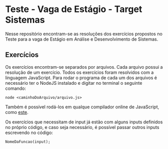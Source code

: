 # Teste - Vaga de Estágio - Target Sistemas

Nesse repositório encontram-se as resoluções dos exercícios propostos no Teste para a vaga de Estágio em Análise e Desenvolvimento de Sistemas.

## Exercícios

Os exercícios encontram-se separados por arquivos. Cada arquivo possui a resolução de um exercício. Todos os exercícios foram resolvidos com a linguagem JavaScript.
Para rodar o programa de cada um dos arquivos é necessário ter o NodeJS instalado e digitar no terminal o seguinte comando:

```
node <caminhoDoArquivo/arquivo.js>
```

Também é possível rodá-los em qualque compilador online de JavaScript, como [este](https://www.programiz.com/javascript/online-compiler/).

Os exercícios que necessitam de input já estão com alguns inputs definidos no próprio código, e caso seja necessário, é possível passar outros inputs escrevendo no código:

```
NomeDaFuncao(input);
```